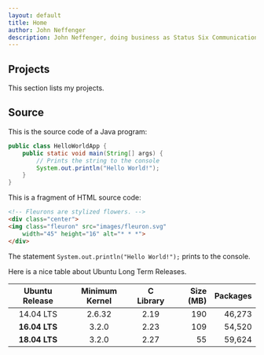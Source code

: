 ```yaml
---
layout: default
title: Home
author: John Neffenger
description: John Neffenger, doing business as Status Six Communications
---
```

## Projects

This section lists my projects.

## Source

This is the source code of a Java program:

```java
public class HelloWorldApp {
    public static void main(String[] args) {
        // Prints the string to the console
        System.out.println("Hello World!");
    }
}
```

This is a fragment of HTML source code:

```html
<!-- Fleurons are stylized flowers. -->
<div class="center">
<img class="fleuron" src="images/fleuron.svg"
    width="45" height="16" alt="* * *">
</div>
```

The statement `System.out.println("Hello World!");` prints to the console.

Here is a nice table about Ubuntu Long Term Releases.

| Ubuntu Release | Minimum Kernel | C Library | Size (MB) | Packages |
|:--------------:|:--------------:|:---------:| ---------:| --------:|
| 14.04 LTS      | 2.6.32         | 2.19      | 190       | 46,273   |
| **16.04 LTS**  | 3.2.0          | 2.23      | 109       | 54,520   |
| **18.04 LTS**  | 3.2.0          | 2.27      | 55        | 59,624   |
